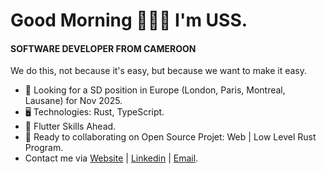 Good Morning 👦🏾🤝 I'm USS.
=======================================================================================================================================

#### SOFTWARE DEVELOPER FROM CAMEROON
We do this, not because it's easy, but because we want to make it easy.

* 👀 Looking for a SD position in Europe (London, Paris, Montreal, Lausane) for Nov 2025.
* 🖥️ Technologies: Rust, TypeScript.
* 🌱 Flutter Skills Ahead.
* 🤝 Ready to collaborating on Open Source Projet: Web | Low Level Rust Program.
* Contact me via [Website](https://uss-franckmekoulou.web.app/) | [Linkedin](https://www.linkedin.com/in/franck-mekoulou/) | [Email](mailto:franckmekoulou.dev@hotmail.com).
